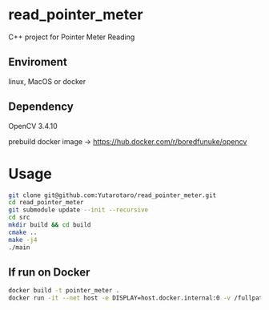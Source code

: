 # read_pointer_meter
C++ project for Pointer Meter Reading

## Enviroment
linux, MacOS or docker 

## Dependency
OpenCV 3.4.10

prebuild docker image → https://hub.docker.com/r/boredfunuke/opencv

# Usage

```bash
git clone git@github.com:Yutarotaro/read_pointer_meter.git
cd read_pointer_meter
git submodule update --init --recursive
cd src
mkdir build && cd build
cmake ..
make -j4
./main
```

## If run on Docker

```bash
docker build -t pointer_meter .
docker run -it --net host -e DISPLAY=host.docker.internal:0 -v /fullpath/to/read_pointer_meter:/read_pointer_meter pointer_meter
``` 
